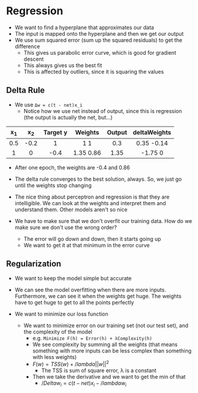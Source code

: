 # Regression

- We want to find a hyperplane that approximates our data
- The input is mapped onto the hyperplane and then we get our output
- We use sum squared error (sum up the squared residuals) to get the difference
    - This gives us parabolic error curve, which is good for gradient descent
    - This always gives us the best fit
    - This is affected by outliers, since it is squaring the values

## Delta Rule

- We use `Δw = c(t - net)x_i`
    - Notice how we use net instead of output, since this is regression (the output is actually the net, but...)


| x<sub>1</sub> | x<sub>2</sub> | Target y |   Weights   | Output | deltaWeights |
| :-----------: | :-----------: | :------: | :---------: | :----: | :----------: |
|      0.5      |     -0.2      |     1    |    1    1   |   0.3  |  0.35 -0.14  |
|       1       |       0       |   -0.4   |  1.35 0.86  |  1.35  |  -1.75  0    |

- After one epoch, the weights are -0.4 and 0.86
- The delta rule converges to the best solution, always. So, we just go until the weights stop changing

- The nice thing about perceptron and regression is that they are intelligible. We can look at the weights and interpret them and understand them. Other models aren't so nice
- We have to make sure that we don't overfit our training data. How do we make sure we don't use the wrong order?
    - The error will go down and down, then it starts going up
    - We want to get it at that minimum in the error curve

## Regularization

- We want to keep the model simple but accurate
- We can see the model overfitting when there are more inputs. Furthermore, we can see it when the weights get huge. The weights have to get huge to get to all the points perfectly

- We want to minimize our loss function
    - We want to minimize error on our training set (not our test set), and the complexity of the model
        - e.g. `Minimize F(h) = Error(h) + λComplexity(h)`
        - We see complexity by summing all the weights (that means something with more inputs can be less complex than something with less weights)
        - $F(w) = TSS(w) + /lambda ||w||^2$
            - The TSS is sum of square error, λ is a constant
        - Then we take the derivative and we want to get the min of that
            - $/Deltaw_i = c(t - net)x_i - /lambdaw_i$
